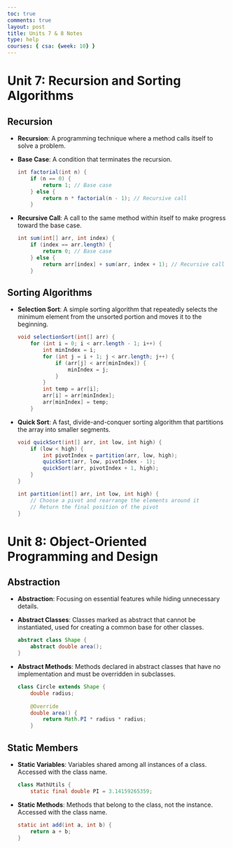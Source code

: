 ```yaml
---
toc: true
comments: true
layout: post
title: Units 7 & 8 Notes
type: help
courses: { csa: {week: 10} }
---
```


# Unit 7: Recursion and Sorting Algorithms

## Recursion
- **Recursion**: A programming technique where a method calls itself to solve a problem.
- **Base Case**: A condition that terminates the recursion.
  ```java
  int factorial(int n) {
      if (n == 0) {
          return 1; // Base case
      } else {
          return n * factorial(n - 1); // Recursive call
      }
  ```

- **Recursive Call**: A call to the same method within itself to make progress toward the base case.
  ```java
  int sum(int[] arr, int index) {
      if (index == arr.length) {
          return 0; // Base case
      } else {
          return arr[index] + sum(arr, index + 1); // Recursive call
      }
  ```

## Sorting Algorithms
- **Selection Sort**: A simple sorting algorithm that repeatedly selects the minimum element from the unsorted portion and moves it to the beginning.
  ```java
  void selectionSort(int[] arr) {
      for (int i = 0; i < arr.length - 1; i++) {
          int minIndex = i;
          for (int j = i + 1; j < arr.length; j++) {
              if (arr[j] < arr[minIndex]) {
                  minIndex = j;
              }
          }
          int temp = arr[i];
          arr[i] = arr[minIndex];
          arr[minIndex] = temp;
      }
  ```

- **Quick Sort**: A fast, divide-and-conquer sorting algorithm that partitions the array into smaller segments.
  ```java
  void quickSort(int[] arr, int low, int high) {
      if (low < high) {
          int pivotIndex = partition(arr, low, high);
          quickSort(arr, low, pivotIndex - 1);
          quickSort(arr, pivotIndex + 1, high);
      }
  }
  
  int partition(int[] arr, int low, int high) {
      // Choose a pivot and rearrange the elements around it
      // Return the final position of the pivot
  }
  ```

# Unit 8: Object-Oriented Programming and Design

## Abstraction
- **Abstraction**: Focusing on essential features while hiding unnecessary details.
- **Abstract Classes**: Classes marked as abstract that cannot be instantiated, used for creating a common base for other classes.
  ```java
  abstract class Shape {
      abstract double area();
  }
  ```

- **Abstract Methods**: Methods declared in abstract classes that have no implementation and must be overridden in subclasses.
  ```java
  class Circle extends Shape {
      double radius;
      
      @Override
      double area() {
          return Math.PI * radius * radius;
      }
  ```

## Static Members
- **Static Variables**: Variables shared among all instances of a class. Accessed with the class name.
  ```java
  class MathUtils {
      static final double PI = 3.14159265359;
  ```

- **Static Methods**: Methods that belong to the class, not the instance. Accessed with the class name.
  ```java
  static int add(int a, int b) {
      return a + b;
  }
  ```
